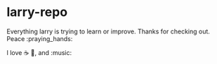 # larry-repo
Everything larry is trying to learn or improve. Thanks for checking out. Peace :praying_hands:

I love :coffee: :pizza:, and :music:

